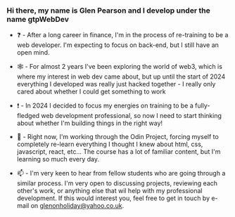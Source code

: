 ### Hi there, my name is Glen Pearson and I develop under the name gtpWebDev

- ❓ - After a long career in finance, I'm in the process of re-training to be a web developer. I'm expecting to focus on back-end, but I still have an open mind.

- 🕸 - For almost 2 years I've been exploring the world of web3, which is where my interest in web dev came about, but up until the start of 2024 everything I developed was really just hacked together - I really only cared about whether I could get something to work

- ❗ - In 2024 I decided to focus my energies on training to be a fully-fledged web development professional, so now I need to start thinking about whether I'm building things in the right way!

- 📖 - Right now, I'm working through the Odin Project, forcing myself to completely re-learn everything I thought I knew about html, css, javascript, react, etc... The course has a lot of familiar content, but I'm learning so much every day.

- 📫 - I'm very keen to hear from fellow students who are going through a similar process. I'm very open to discussing projects, reviewing each other's work, or anything else that wil help with my professional development. If this would interest you, feel free to get in touch by e-mail on glenonholiday@yahoo.co.uk.


